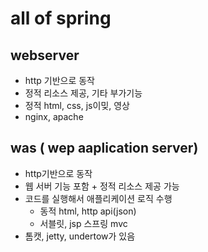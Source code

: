 # all of spring
## webserver
- http 기반으로 동작
- 정적 리소스 제공, 기타 부가기능
- 정적 html, css, js이밎, 영상
- nginx, apache

## was ( wep aaplication server)
- http기반으로 동작
- 웹 서버 기능 포함 + 정적 리소스 제공 가능
- 코드를 실행해서 애플리케이션 로직 수행
  - 동적 html, http api(json)
  - 서블릿, jsp  스프링 mvc
- 톰캣, jetty, undertow가 있음